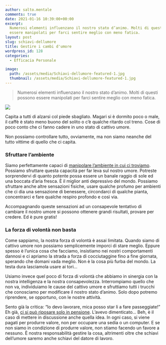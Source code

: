 ```yaml
---
author: salto.mentale
comments: true
date: 2021-01-16 10:39:00+00:00
excerpt:
  Numerosi elementi influenzano il nostro stato d’animo. Molti di questi possono
  essere manipolati per farci sentire meglio con meno fatica.
layout: post
slug: schiavi-dellumore
title: Gestire i cambi d'umore
wordpress_id: 128
categories:
  - Efficacia Personale

image:
  path: /assets/media/Schiavi-dellumore-featured-1.jpg
  thumbnail: /assets/media/Schiavi-dellumore-featured-1.jpg
---
```


> Numerosi elementi influenzano il nostro stato d’animo. Molti di questi possono essere manipolati per farci sentire meglio con meno fatica.


![]({{site.baseurl}}/assets/media/Schiavi-dellumore.png)

Capita a tutti di alzarsi col piede sbagliato. Magari si è dormito poco o male, il caffè è stato meno buono del solito o c’è qualche ritardo col treno. Cose di poco conto che ci fanno cadere in uno stato di cattivo umore.

Non possiamo controllare tutto, ovviamente, ma non siamo neanche del tutto vittime di quello che ci capita.

### Sfruttare l’ambiente

Siamo perfettamente capaci di [manipolare l’ambiente in cui ci troviamo](/interazioni-con-lambiente/). Possiamo sfruttare questa capacità per far leva sul nostro umore. Potreste sorprendervi di quanto potente possa essere un banale raggio di sole ed una boccata d’aria fresca. È il miglior anti depressivo del mondo. Possiamo sfruttare anche altre sensazioni fisiche, usare qualche profumo per ambienti che ci dia una sensazione di benessere, circondarci di qualche pianta, concentrarci e fare qualche respiro profondo e così via.

Accompagnando queste sensazioni ad un consapevole tentativo di cambiare il nostro umore si possono ottenere grandi risultati, provare per credere. Ed è pure gratis!

### La forza di volontà non basta

Come sappiamo, la nostra forza di volontà è assai limitata. Quando siamo di cattivo umore non possiamo semplicemente imporci di stare meglio. Eppure spesso è l’unica cosa che facciamo, insistiamo nei nostri comportamenti dannosi e ci apriamo la strada a forza di cocciutaggine fino a fine giornata, sperando che domani vada meglio. Non è la cosa più furba del mondo. La testa dura lasciamola usare ai tori…

Usiamo invece quel poco di forza di volontà che abbiamo in sinergia con la nostra intelligenza e la nostra consapevolezza. Interrompiamo quello che non va, individuiamo le cause del cattivo umore e sfruttiamo tutti i trucchi che conosciamo per modificare il nostro stato d’animo. Solo dopo potremo riprendere, se opportuno, con le nostre attività.

Sento già la critica: “Io devo lavorare, mica posso star li a fare passeggiate!” Eh già, [ci si può riposare solo in pensione](/si-puo-smettere-di-lavorare-prima-della-pensione/). L’avevo dimenticato… Beh, è il caso di mettere in discussione anche quella idea. In ogni caso, si viene pagati per produrre valore, non per occupare una sedia o un computer. E se non siamo in condizione di produrre valore, non stiamo facendo un favore a nessuno. È nostra responsabilità gestire la cosa, altrimenti oltre che schiavi dell’umore saremo anche schiavi del datore di lavoro.
